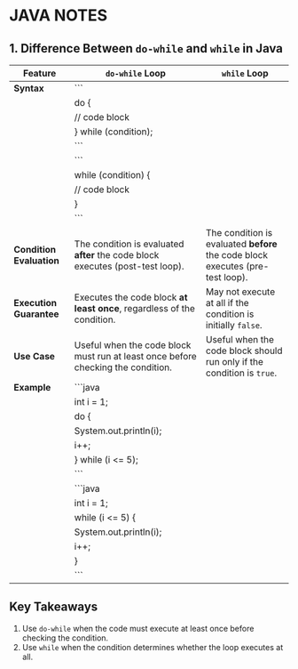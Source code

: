 # JAVA NOTES

## 1. Difference Between `do-while` and `while` in Java

| Feature                    | `do-while` Loop                                  | `while` Loop                                   |
|----------------------------|--------------------------------------------------|-----------------------------------------------|
| **Syntax**                 | ```                                              |
|                            | do {                                             |
|                            |     // code block                                |
|                            | } while (condition);                             |
|                            | ```                                              |
|                            | ```                                              |
|                            | while (condition) {                              |
|                            |     // code block                                |
|                            | }                                                |
|                            | ```                                              |
| **Condition Evaluation**   | The condition is evaluated **after** the code block executes (post-test loop). | The condition is evaluated **before** the code block executes (pre-test loop). |
| **Execution Guarantee**    | Executes the code block **at least once**, regardless of the condition. | May not execute at all if the condition is initially `false`. |
| **Use Case**               | Useful when the code block must run at least once before checking the condition. | Useful when the code block should run only if the condition is `true`. |
| **Example**                | ```java                                         |
|                            | int i = 1;                                      |
|                            | do {                                            |
|                            |     System.out.println(i);                      |
|                            |     i++;                                        |
|                            | } while (i <= 5);                               |
|                            | ```                                              |
|                            | ```java                                         |
|                            | int i = 1;                                      |
|                            | while (i <= 5) {                                |
|                            |     System.out.println(i);                      |
|                            |     i++;                                        |
|                            | }                                               |
|                            | ```                                              |

## Key Takeaways

1. Use `do-while` when the code must execute at least once before checking the condition.
2. Use `while` when the condition determines whether the loop executes at all.
